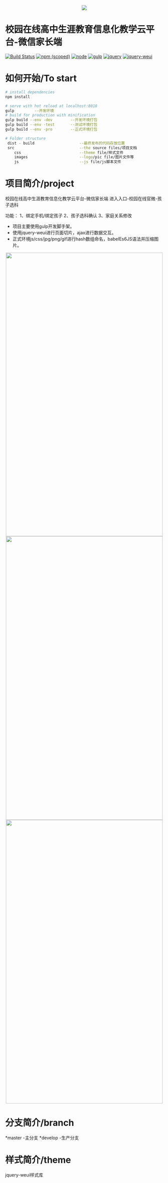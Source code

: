 <div align=center><img  src="http://image.zgxyzx.net/logo.gif"/></div>

**校园在线高中生涯教育信息化教学云平台-微信家长端**
======================================================

[![Build Status](https://travis-ci.org/meolu/walle-web.svg?branch=master)](https://travis-ci.org/meolu/walle-web)
[![npm (scoped)](https://img.shields.io/badge/npm-%3E=%203.0.0-blue.svg)]()
[![node](https://img.shields.io/badge/node-%3E=4.0.0-brightgreen.svg)]()
[![gulp](https://img.shields.io/badge/gulp-3.9.0-red.svg)]()
[![jquery](https://img.shields.io/badge/jquery-2.1.4-brightgreen.svg)]()
[![jquery-weui](https://img.shields.io/badge/jqueryWeui-1.2.0-brightgreen.svg)]()

# 如何开始/To start


``` bash
# install dependencies
npm install

# serve with hot reload at localhost:8018
gulp         --开发环境
# build for production with minification
gulp build --env -dev        --开发环境打包
gulp build --env -test       --测试环境打包
gulp build --env -pro        --正式环境打包
```

``` bash
# Folder structure
 dist - build                    --最终发布的代码存放位置
 src                             --the source files/项目文档
    css                          --theme file/样式文件
    images                       --logo/pic file/图片文件等
    js                           --js file/js脚本文件
```


# 项目简介/project
校园在线高中生涯教育信息化教学云平台-微信家长端
进入入口-校园在线官微-孩子选科

功能：
1、绑定手机/绑定孩子
2、孩子选科确认
3、家庭关系修改

* 项目主要使用gulp开发脚手架。
* 使用jquery-weui进行页面切片，ajax进行数据交互。
* 正式环境js/css/jpg/png/gif进行hash数组命名，babelEs6JS语法并压缩图片。


<div align=center><img width="500" height="900" src="http://image.zgxyzx.net/TIM%E5%9B%BE%E7%89%8720180115100452.png"/></div>
<div align=center><img width="500" height="900" src="http://image.zgxyzx.net/TIM%E5%9B%BE%E7%89%8720180115100501.png"/></div>
<div align=center><img width="500" height="900" src="http://image.zgxyzx.net/TIM%E5%9B%BE%E7%89%8720180115100508.png"/></div>

# 分支简介/branch
 *master  -主分支
 *develop -生产分支

# 样式简介/theme
jquery-weui样式库
